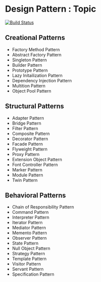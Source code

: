 # Design Pattern : Topic

[![Build Status](https://travis-ci.org/iphayao/design-pattern-wiki.svg?branch=master)](https://travis-ci.org/iphayao/design-pattern-wiki)

## Creational Patterns
* Factory Method Pattern
* Abstract Factory Pattern
* Singleton Pattern
* Builder Pattern
* Prototype Pattern
* Lazy Initailization Pattern
* Dependency Injection Pattern
* Multition Pattern
* Object Pool Pattern

## Structural Patterns
* Adapter Pattern
* Bridge Pattern
* Filter Pattern
* Composite Pattern
* Decorator Pattern
* Facade Pattern
* Flyweight Pattern
* Proxy Pattern
* Extension Object Pattern
* Font Controller Pattern
* Marker Pattern
* Module Pattern
* Twin Pattern

## Behavioral Patterns
* Chain of Responsibility Pattern
* Command Pattern
* Interpreter Pattern
* Iterator Pattern
* Mediator Pattern
* Memento Pattern
* Observer Pattern
* State Pattern
* Null Object Pattern
* Strategy Pattern
* Template Pattern
* Visitor Pattern
* Servant Pattern
* Specification Pattern
